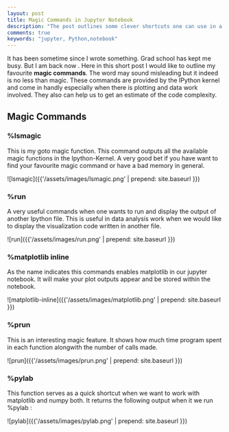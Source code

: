 ```yaml
---
layout: post
title: Magic Commands in Jupyter Notebook
description: "The post outlines some clever shortcuts one can use in a jupyter notebook"
comments: true
keywords: "jupyter, Python,notebook"
---
```


It has been sometime since I wrote something. Grad school has kept me busy. But I am back now . Here in this short post I would like to outline my favourite **magic commands**. The word may sound misleading but it indeed is no less than magic. These commands are provided by the IPython kernel and come in handly especially when there is plotting and data work involved. They also can help us to get an estimate of the code complexity.

## Magic Commands


### %lsmagic

This is my goto magic function. This command outputs all the available magic functions in the Ipython-Kernel. A very good bet if you have want to find your favourite 
magic command or have a bad memory in general.

![lsmagic]({{'/assets/images/lsmagic.png' | prepend: site.baseurl }})

### %run

A very useful commands when one wants to run and display the output of another Ipython file. This is useful in data analysis work when we would like to display the visualization code written in another file.

![run]({{'/assets/images/run.png' | prepend: site.baseurl }})

### %matplotlib inline

As the name indicates this commands enables matplotlib in our jupyter notebook. It will make your plot outputs appear and be stored within the notebook.

![matplotlib-inline]({{'/assets/images/matplotlib.png' | prepend: site.baseurl }})


### %prun

This is an interesting magic feature. It shows how much time program spent in each function alongwith the number of calls made.

![prun]({{'/assets/images/prun.png' | prepend: site.baseurl }})

### %pylab

This function serves as a quick shortcut when we want to work with matplotlib and numpy both. It returns the following output when it we run %pylab :

![pylab]({{'/assets/images/pylab.png' | prepend: site.baseurl }})











